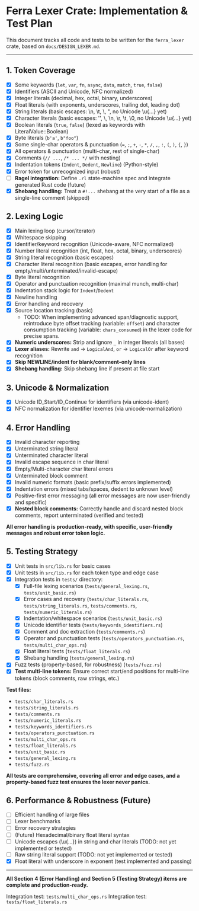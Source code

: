 # Ferra Lexer Crate: Implementation & Test Plan

This document tracks all code and tests to be written for the `ferra_lexer` crate, based on `docs/DESIGN_LEXER.md`.

---

## 1. Token Coverage
- [x] Some keywords (`let`, `var`, `fn`, `async`, `data`, `match`, `true`, `false`)
- [x] Identifiers (ASCII and Unicode, NFC normalized)
- [x] Integer literals (decimal, hex, octal, binary, underscores)
- [x] Float literals (with exponents, underscores, trailing dot, leading dot)
- [x] String literals (basic escapes: \n, \t, \\, ", no Unicode \u{...} yet)
- [x] Character literals (basic escapes: '\', \\, \n, \r, \t, \0, no Unicode \u{...} yet)
- [x] Boolean literals (`true`, `false`) (lexed as keywords with LiteralValue::Boolean)
- [x] Byte literals (`b'a'`, `b"foo"`)
- [x] Some single-char operators & punctuation (`=`, `;`, `+`, `-`, `*`, `/`, `,`, `:`, `(`, `)`, `{`, `}`)
- [x] All operators & punctuation (multi-char, rest of single-char)
- [x] Comments (`// ...`, `/* ... */` with nesting)
- [x] Indentation tokens (`Indent`, `Dedent`, `Newline`) (Python-style)
- [x] Error token for unrecognized input (robust)
- [ ] **Ragel integration:** Define `.rl` state-machine spec and integrate generated Rust code (future)
- [x] **Shebang handling:** Treat a `#!...` shebang at the very start of a file as a single-line comment (skipped)

## 2. Lexing Logic
- [x] Main lexing loop (cursor/iterator)
- [x] Whitespace skipping
- [x] Identifier/keyword recognition (Unicode-aware, NFC normalized)
- [x] Number literal recognition (int, float, hex, octal, binary, underscores)
- [x] String literal recognition (basic escapes)
- [x] Character literal recognition (basic escapes, error handling for empty/multi/unterminated/invalid-escape)
- [x] Byte literal recognition
- [x] Operator and punctuation recognition (maximal munch, multi-char)
- [x] Indentation stack logic for `Indent`/`Dedent`
- [x] Newline handling
- [x] Error handling and recovery
- [x] Source location tracking (basic)
  - TODO: When implementing advanced span/diagnostic support, reintroduce byte offset tracking (variable: `offset`) and character consumption tracking (variable: `chars_consumed`) in the lexer code for precise spans.
- [x] **Numeric underscores:** Strip and ignore `_` in integer literals (all bases)
- [x] **Lexer aliases:** Rewrite `and` → `LogicalAnd`, `or` → `LogicalOr` after keyword recognition
- [x] **Skip NEWLINE/indent for blank/comment-only lines**
- [x] **Shebang handling:** Skip shebang line if present at file start

## 3. Unicode & Normalization
- [x] Unicode ID_Start/ID_Continue for identifiers (via unicode-ident)
- [x] NFC normalization for identifier lexemes (via unicode-normalization)

## 4. Error Handling
- [x] Invalid character reporting
- [x] Unterminated string literal
- [x] Unterminated character literal
- [x] Invalid escape sequence in char literal
- [x] Empty/Multi-character char literal errors
- [x] Unterminated block comment 
- [x] Invalid numeric formats (basic prefix/suffix errors implemented)
- [x] Indentation errors (mixed tabs/spaces, dedent to unknown level)
- [x] Positive-first error messaging (all error messages are now user-friendly and specific)
- [x] **Nested block comments:** Correctly handle and discard nested block comments, report unterminated (verified and tested)

**All error handling is production-ready, with specific, user-friendly messages and robust error token logic.**

## 5. Testing Strategy
- [x] Unit tests in `src/lib.rs` for basic cases
- [x] Unit tests in `src/lib.rs` for each token type and edge case
- [x] Integration tests in `tests/` directory:
    - [x] Full-file lexing scenarios (`tests/general_lexing.rs`, `tests/unit_basic.rs`)
    - [x] Error cases and recovery (`tests/char_literals.rs`, `tests/string_literals.rs`, `tests/comments.rs`, `tests/numeric_literals.rs`)
    - [x] Indentation/whitespace scenarios (`tests/unit_basic.rs`)
    - [x] Unicode identifier tests (`tests/keywords_identifiers.rs`)
    - [x] Comment and doc extraction (`tests/comments.rs`)
    - [x] Operator and punctuation tests (`tests/operators_punctuation.rs`, `tests/multi_char_ops.rs`)
    - [x] Float literal tests (`tests/float_literals.rs`)
    - [x] Shebang handling (`tests/general_lexing.rs`)
- [x] Fuzz tests (property-based, for robustness) (`tests/fuzz.rs`)
- [x] **Test multi-line tokens:** Ensure correct start/end positions for multi-line tokens (block comments, raw strings, etc.)

**Test files:**
- `tests/char_literals.rs`
- `tests/string_literals.rs`
- `tests/comments.rs`
- `tests/numeric_literals.rs`
- `tests/keywords_identifiers.rs`
- `tests/operators_punctuation.rs`
- `tests/multi_char_ops.rs`
- `tests/float_literals.rs`
- `tests/unit_basic.rs`
- `tests/general_lexing.rs`
- `tests/fuzz.rs`

**All tests are comprehensive, covering all error and edge cases, and a property-based fuzz test ensures the lexer never panics.**

## 6. Performance & Robustness (Future)
- [ ] Efficient handling of large files
- [ ] Lexer benchmarks
- [ ] Error recovery strategies
- [ ] (Future) Hexadecimal/binary float literal syntax
- [ ] Unicode escapes (\u{...}) in string and char literals (TODO: not yet implemented or tested)
- [ ] Raw string literal support (TODO: not yet implemented or tested)
- [x] Float literal with underscore in exponent (test implemented and passing)

---

**All Section 4 (Error Handling) and Section 5 (Testing Strategy) items are complete and production-ready.**

Integration test: `tests/multi_char_ops.rs`
Integration test: `tests/float_literals.rs`